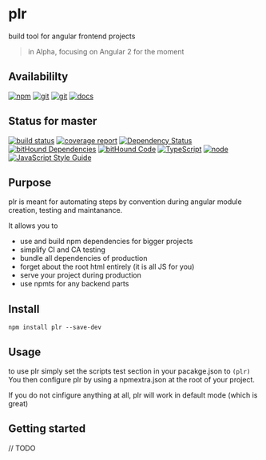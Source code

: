 # plr
build tool for angular frontend projects

> in Alpha, focusing on Angular 2 for the moment

## Availabililty
[![npm](https://push.rocks/assets/repo-button-npm.svg)](https://www.npmjs.com/package/plr)
[![git](https://push.rocks/assets/repo-button-git.svg)](https://gitlab.com/pushrocks/plr)
[![git](https://push.rocks/assets/repo-button-mirror.svg)](https://github.com/pushrocks/plr)
[![docs](https://push.rocks/assets/repo-button-docs.svg)](https://pushrocks.gitlab.io/plr/)

## Status for master
[![build status](https://gitlab.com/pushrocks/plr/badges/master/build.svg)](https://gitlab.com/pushrocks/plr/commits/master)
[![coverage report](https://gitlab.com/pushrocks/plr/badges/master/coverage.svg)](https://gitlab.com/pushrocks/plr/commits/master)
[![Dependency Status](https://david-dm.org/pushrocks/plr.svg)](https://david-dm.org/pushrocks/plr)
[![bitHound Dependencies](https://www.bithound.io/github/pushrocks/plr/badges/dependencies.svg)](https://www.bithound.io/github/pushrocks/plr/master/dependencies/npm)
[![bitHound Code](https://www.bithound.io/github/pushrocks/plr/badges/code.svg)](https://www.bithound.io/github/pushrocks/plr)
[![TypeScript](https://img.shields.io/badge/TypeScript-2.x-blue.svg)](https://nodejs.org/dist/latest-v6.x/docs/api/)
[![node](https://img.shields.io/badge/node->=%206.x.x-blue.svg)](https://nodejs.org/dist/latest-v6.x/docs/api/)
[![JavaScript Style Guide](https://img.shields.io/badge/code%20style-standard-brightgreen.svg)](http://standardjs.com/)

## Purpose

plr is meant for automating steps by convention during angular module creation, testing and maintanance.

It allows you to

* use and build npm dependencies for bigger projects
* simplify CI and CA testing
* bundle all dependencies of production
* forget about the root html entirely (it is all JS for you)
* serve your project during production
* use npmts for any backend parts

## Install
```shell
npm install plr --save-dev
```

## Usage
to use plr simply set the scripts test section in your pacakge.json to `(plr)`
You then configure plr by using a npmextra.json at the root of your project.

If you do not cinfigure anything at all, plr will work in default mode (which is great)

## Getting started
// TODO